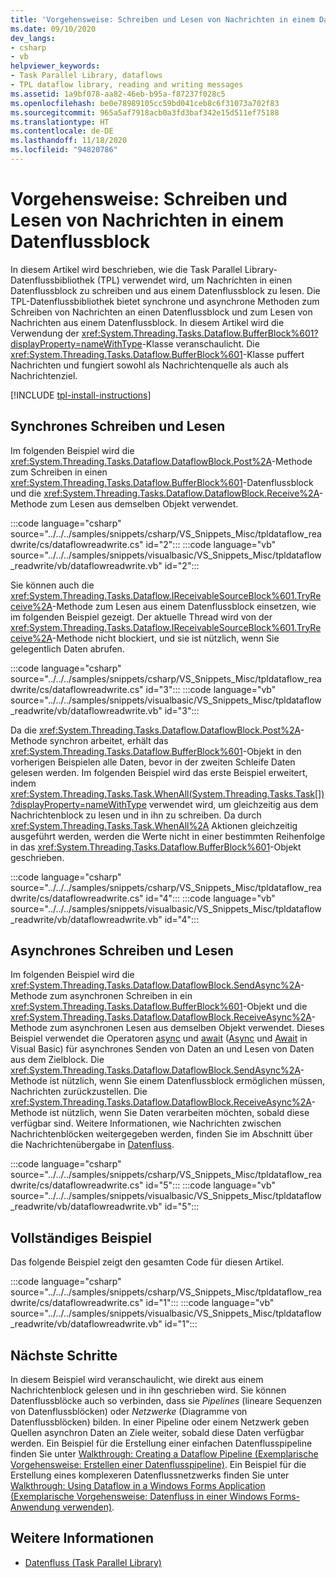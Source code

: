 ```yaml
---
title: 'Vorgehensweise: Schreiben und Lesen von Nachrichten in einem Datenflussblock'
ms.date: 09/10/2020
dev_langs:
- csharp
- vb
helpviewer_keywords:
- Task Parallel Library, dataflows
- TPL dataflow library, reading and writing messages
ms.assetid: 1a9bf078-aa82-46eb-b95a-f87237f028c5
ms.openlocfilehash: be0e78989105cc59bd041ceb8c6f31073a702f83
ms.sourcegitcommit: 965a5af7918acb0a3fd3baf342e15d511ef75188
ms.translationtype: HT
ms.contentlocale: de-DE
ms.lasthandoff: 11/18/2020
ms.locfileid: "94820786"
---
```

# <a name="how-to-write-and-read-messages-from-a-dataflow-block"></a>Vorgehensweise: Schreiben und Lesen von Nachrichten in einem Datenflussblock

In diesem Artikel wird beschrieben, wie die Task Parallel Library-Datenflussbibliothek (TPL) verwendet wird, um Nachrichten in einen Datenflussblock zu schreiben und aus einem Datenflussblock zu lesen. Die TPL-Datenflussbibliothek bietet synchrone und asynchrone Methoden zum Schreiben von Nachrichten an einen Datenflussblock und zum Lesen von Nachrichten aus einem Datenflussblock. In diesem Artikel wird die Verwendung der <xref:System.Threading.Tasks.Dataflow.BufferBlock%601?displayProperty=nameWithType>-Klasse veranschaulicht. Die <xref:System.Threading.Tasks.Dataflow.BufferBlock%601>-Klasse puffert Nachrichten und fungiert sowohl als Nachrichtenquelle als auch als Nachrichtenziel.

[!INCLUDE [tpl-install-instructions](../../../includes/tpl-install-instructions.md)]

## <a name="writing-and-reading-synchronously"></a>Synchrones Schreiben und Lesen

Im folgenden Beispiel wird die <xref:System.Threading.Tasks.Dataflow.DataflowBlock.Post%2A>-Methode zum Schreiben in einen <xref:System.Threading.Tasks.Dataflow.BufferBlock%601>-Datenflussblock und die <xref:System.Threading.Tasks.Dataflow.DataflowBlock.Receive%2A>-Methode zum Lesen aus demselben Objekt verwendet.

:::code language="csharp" source="../../../samples/snippets/csharp/VS_Snippets_Misc/tpldataflow_readwrite/cs/dataflowreadwrite.cs" id="2":::
:::code language="vb" source="../../../samples/snippets/visualbasic/VS_Snippets_Misc/tpldataflow_readwrite/vb/dataflowreadwrite.vb" id="2":::

Sie können auch die <xref:System.Threading.Tasks.Dataflow.IReceivableSourceBlock%601.TryReceive%2A>-Methode zum Lesen aus einem Datenflussblock einsetzen, wie im folgenden Beispiel gezeigt. Der aktuelle Thread wird von der <xref:System.Threading.Tasks.Dataflow.IReceivableSourceBlock%601.TryReceive%2A>-Methode nicht blockiert, und sie ist nützlich, wenn Sie gelegentlich Daten abrufen.

:::code language="csharp" source="../../../samples/snippets/csharp/VS_Snippets_Misc/tpldataflow_readwrite/cs/dataflowreadwrite.cs" id="3":::
:::code language="vb" source="../../../samples/snippets/visualbasic/VS_Snippets_Misc/tpldataflow_readwrite/vb/dataflowreadwrite.vb" id="3":::

Da die <xref:System.Threading.Tasks.Dataflow.DataflowBlock.Post%2A>-Methode synchron arbeitet, erhält das <xref:System.Threading.Tasks.Dataflow.BufferBlock%601>-Objekt in den vorherigen Beispielen alle Daten, bevor in der zweiten Schleife Daten gelesen werden. Im folgenden Beispiel wird das erste Beispiel erweitert, indem <xref:System.Threading.Tasks.Task.WhenAll(System.Threading.Tasks.Task[])?displayProperty=nameWithType> verwendet wird, um gleichzeitig aus dem Nachrichtenblock zu lesen und in ihn zu schreiben. Da durch <xref:System.Threading.Tasks.Task.WhenAll%2A> Aktionen gleichzeitig ausgeführt werden, werden die Werte nicht in einer bestimmten Reihenfolge in das <xref:System.Threading.Tasks.Dataflow.BufferBlock%601>-Objekt geschrieben.

:::code language="csharp" source="../../../samples/snippets/csharp/VS_Snippets_Misc/tpldataflow_readwrite/cs/dataflowreadwrite.cs" id="4":::
:::code language="vb" source="../../../samples/snippets/visualbasic/VS_Snippets_Misc/tpldataflow_readwrite/vb/dataflowreadwrite.vb" id="4":::

## <a name="writing-and-reading-asynchronously"></a>Asynchrones Schreiben und Lesen

Im folgenden Beispiel wird die <xref:System.Threading.Tasks.Dataflow.DataflowBlock.SendAsync%2A>-Methode zum asynchronen Schreiben in ein <xref:System.Threading.Tasks.Dataflow.BufferBlock%601>-Objekt und die <xref:System.Threading.Tasks.Dataflow.DataflowBlock.ReceiveAsync%2A>-Methode zum asynchronen Lesen aus demselben Objekt verwendet. Dieses Beispiel verwendet die Operatoren [async](../../csharp/language-reference/keywords/async.md) und [await](../../csharp/language-reference/operators/await.md) ([Async](../../visual-basic/language-reference/modifiers/async.md) und [Await](../../visual-basic/language-reference/operators/await-operator.md) in Visual Basic) für asynchrones Senden von Daten an und Lesen von Daten aus dem Zielblock. Die <xref:System.Threading.Tasks.Dataflow.DataflowBlock.SendAsync%2A>-Methode ist nützlich, wenn Sie einem Datenflussblock ermöglichen müssen, Nachrichten zurückzustellen. Die <xref:System.Threading.Tasks.Dataflow.DataflowBlock.ReceiveAsync%2A>-Methode ist nützlich, wenn Sie Daten verarbeiten möchten, sobald diese verfügbar sind. Weitere Informationen, wie Nachrichten zwischen Nachrichtenblöcken weitergegeben werden, finden Sie im Abschnitt über die Nachrichtenübergabe in [Datenfluss](dataflow-task-parallel-library.md).

:::code language="csharp" source="../../../samples/snippets/csharp/VS_Snippets_Misc/tpldataflow_readwrite/cs/dataflowreadwrite.cs" id="5":::
:::code language="vb" source="../../../samples/snippets/visualbasic/VS_Snippets_Misc/tpldataflow_readwrite/vb/dataflowreadwrite.vb" id="5":::

## <a name="a-complete-example"></a>Vollständiges Beispiel

Das folgende Beispiel zeigt den gesamten Code für diesen Artikel.

:::code language="csharp" source="../../../samples/snippets/csharp/VS_Snippets_Misc/tpldataflow_readwrite/cs/dataflowreadwrite.cs" id="1":::
:::code language="vb" source="../../../samples/snippets/visualbasic/VS_Snippets_Misc/tpldataflow_readwrite/vb/dataflowreadwrite.vb" id="1":::

## <a name="next-steps"></a>Nächste Schritte

In diesem Beispiel wird veranschaulicht, wie direkt aus einem Nachrichtenblock gelesen und in ihn geschrieben wird. Sie können Datenflussblöcke auch so verbinden, dass sie *Pipelines* (lineare Sequenzen von Datenflussblöcken) oder *Netzwerke* (Diagramme von Datenflussblöcken) bilden. In einer Pipeline oder einem Netzwerk geben Quellen asynchron Daten an Ziele weiter, sobald diese Daten verfügbar werden. Ein Beispiel für die Erstellung einer einfachen Datenflusspipeline finden Sie unter [Walkthrough: Creating a Dataflow Pipeline (Exemplarische Vorgehensweise: Erstellen einer Datenflusspipeline)](walkthrough-creating-a-dataflow-pipeline.md). Ein Beispiel für die Erstellung eines komplexeren Datenflussnetzwerks finden Sie unter [Walkthrough: Using Dataflow in a Windows Forms Application (Exemplarische Vorgehensweise: Datenfluss in einer Windows Forms-Anwendung verwenden)](walkthrough-using-dataflow-in-a-windows-forms-application.md).

## <a name="see-also"></a>Weitere Informationen

- [Datenfluss (Task Parallel Library)](dataflow-task-parallel-library.md)
